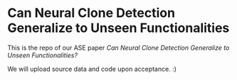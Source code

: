 # Can Neural Clone Detection Generalize to Unseen Functionalities

This is the repo of our ASE paper *Can Neural Clone Detection Generalize to Unseen Functionalities?*

We will upload source data and code upon acceptance. :)
